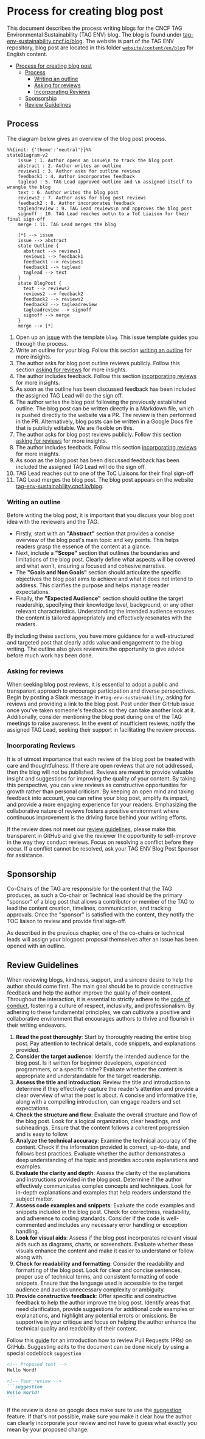 # Process for creating blog post

This document describes the process writing blogs for the CNCF TAG Environmental Sustainability (TAG ENV) blog.
The blog is found under [tag-env-sustainability.cncf.io/blog](https://tag-env-sustainability.cncf.io/blog/).
The website is part of the TAG ENV repository, blog post are located in this folder [`website/content/en/blog`](https://github.com/cncf/tag-env-sustainability/tree/main/website/content/en/blog) for English content.

- [Process for creating blog post](#process-for-creating-blog-post)
  - [Process](#process)
    - [Writing an outline](#writing-an-outline)
    - [Asking for reviews](#asking-for-reviews)
    - [Incorporating Reviews](#incorporating-reviews)
  - [Sponsorship](#sponsorship)
  - [Review Guidelines](#review-guidelines)

## Process

The diagram below gives an overview of the blog post process.

```mermaid
%%{init: {'theme':'neutral'}}%%
stateDiagram-v2
    issue : 1. Author opens an issue\n to track the blog post
    abstract : 2. Author writes an outline
    reviews1 : 3. Author asks for outline reviews
    feedback1 : 4. Author incorporates feedback
    taglead : 5. TAG Lead approved outline and \n assigned itself to wrangle the blog
    text : 6. Author writes the blog post
    reviews2 : 7. Author asks for blog post reviews
    feedback2 : 8. Author incorporates feedback
    tagleadreview : 9. TAG Lead reviews\n and approves the blog post
    signoff : 10. TAG Lead reaches out\n to a ToC Liaison for their final sign-off
    merge : 11. TAG Lead merges the blog

    [*] --> issue
    issue --> abstract
    state Outline {
      abstract --> reviews1
      reviews1 --> feedback1
      feedback1 --> reviews1
      feedback1 --> taglead
      taglead --> text
    }
    state BlogPost {
      text --> reviews2
      reviews2 --> feedback2
      feedback2 --> reviews2
      feedback2 --> tagleadreview
      tagleadreview --> signoff
      signoff --> merge
    }
    merge --> [*]

```

1. Open up an [issue](https://github.com/cncf/tag-env-sustainability/issues/new/choose) with the template `blog`. This issue template guides you through the process.
2. Write an outline for your blog. Follow this section [writing an outline](#writing-an-outline) for more insights.
3. The author asks for blog post outline reviews publicly. Follow this section [asking for reviews](#asking-for-reviews) for more insights.
4. The author includes feedback. Follow this section [incorporating reviews](#incorporating-reviews) for more insights.
5. As soon as the outline has been discussed feedback has been included the assigned TAG Lead will do the sign off.
6. The author writes the blog post following the previously established outline. The blog post can be written directly in a Markdown file, which is pushed directly to the website via a PR. The review is then performed in the PR. Alternatively, blog posts can be written in a Google Docs file that is publicly editable. We are flexible on this.
7. The author asks for blog post reviews publicly. Follow this section [asking for reviews](#asking-for-reviews) for more insights.
8. The author includes feedback. Follow this section [incorporating reviews](#incorporating-reviews) for more insights.
9. As soon as the blog post has been discussed feedback has been included the assigned TAG Lead will do the sign off.
10. TAG Lead reaches out to one of the ToC Liaisons for their final sign-off
11. TAG Lead merges the blog post. The blog post appears on the website [tag-env-sustainability.cncf.io/blog](https://tag-env-sustainability.cncf.io/blog/).

### Writing an outline

Before writing the blog post, it is important that you discuss your blog post idea with the reviewers and the TAG.

* Firstly, start with an **"Abstract"** section that provides a concise overview of the blog post's main topic and key points. This helps readers grasp the essence of the content at a glance.
* Next, include a **"Scope"** section that outlines the boundaries and limitations of the blog post. Clearly define what aspects will be covered and what won't, ensuring a focused and cohesive narrative.
* The **"Goals and Non Goals"** section should articulate the specific objectives the blog post aims to achieve and what it does not intend to address. This clarifies the purpose and helps manage reader expectations.
* Finally, the **"Expected Audience"** section should outline the target readership, specifying their knowledge level, background, or any other relevant characteristics. Understanding the intended audience ensures the content is tailored appropriately and effectively resonates with the readers.

By including these sections, you have more guidance for a well-structured and targeted post that clearly adds value and engagement to the blog writing. The outline also gives reviewers the opportunity to give advice before much work has been done.

### Asking for reviews

When seeking blog post reviews, it is essential to adopt a public and transparent approach to encourage participation and diverse perspectives.
Begin by posting a Slack message in `#tag-env-sustainability`, asking for reviews and providing a link to the blog post.
Post under their GitHub issue once you've taken someone's feedback so they can take another look at it.
Additionally, consider mentioning the blog post during one of the TAG meetings to raise awareness.
In the event of insufficient reviews, notify the assigned TAG Lead, seeking their support in facilitating the review process.

### Incorporating Reviews

It is of utmost importance that each review of the blog post be treated with care and thoughtfulness.
If there are open reviews that are not addressed, then the blog will not be published.
Reviews are meant to provide valuable insight and suggestions for improving the quality of your content. By taking this perspective, you can view reviews as constructive opportunities for growth rather than personal criticism. By keeping an open mind and taking feedback into account, you can refine your blog post, amplify its impact, and provide a more engaging experience for your readers. Emphasizing the collaborative nature of reviews fosters a positive environment where continuous improvement is the driving force behind your writing efforts.

If the review does not meet our [review guidelines](#review-guidelines), please make this transparent in GitHub and give the reviewer the opportunity to self-improve in the way they conduct reviews. Focus on resolving a conflict before they occur.
If a conflict cannot be resolved, ask your TAG ENV Blog Post Sponsor for assistance.

## Sponsorship

Co-Chairs of the TAG are responsible for the content that the TAG produces, as such a Co-chair or Technical lead should be the primary "sponsor" of a blog post that allows a contributor or member of the TAG to lead the content creation, timelines, communication, and tracking approvals.
Once the "sponsor" is satisfied with the content, they notify the TOC liaison to review and provide final sign-off.

As described in the previous chapter, one of the co-chairs or technical leads will assign your blogpost proposal themselves after an issue has been opened with an outline.

## Review Guidelines

When reviewing blogs, kindness, support, and a sincere desire to help the author should come first.
The main goal should be to provide constructive feedback and help the author improve the quality of their content.
Throughout the interaction, it is essential to strictly adhere to the [code of conduct](../CODE-OF-CONDUCT.md), fostering a culture of respect, inclusivity, and professionalism.
By adhering to these fundamental principles, we can cultivate a positive and collaborative environment that encourages authors to thrive and flourish in their writing endeavors.

1. **Read the post thoroughly**: Start by thoroughly reading the entire blog post. Pay attention to technical details, code snippets, and explanations provided.
2. **Consider the target audience**: Identify the intended audience for the blog post. Is it written for beginner developers, experienced programmers, or a specific niche? Evaluate whether the content is appropriate and understandable for the target readership.
3. **Assess the title and introduction**: Review the title and introduction to determine if they effectively capture the reader's attention and provide a clear overview of what the post is about. A concise and informative title, along with a compelling introduction, can engage readers and set expectations.
4. **Check the structure and flow**: Evaluate the overall structure and flow of the blog post. Look for a logical organization, clear headings, and subheadings. Ensure that the content follows a coherent progression and is easy to follow.
5. **Analyze the technical accuracy**: Examine the technical accuracy of the content. Check if the information provided is correct, up-to-date, and follows best practices. Evaluate whether the author demonstrates a deep understanding of the topic and provides accurate explanations and examples.
6. **Evaluate the clarity and depth**: Assess the clarity of the explanations and instructions provided in the blog post. Determine if the author effectively communicates complex concepts and techniques. Look for in-depth explanations and examples that help readers understand the subject matter.
7. **Assess code examples and snippets**: Evaluate the code examples and snippets included in the blog post. Check for correctness, readability, and adherence to coding standards. Consider if the code is well-commented and includes any necessary error handling or exception handling.
8. **Look for visual aids**: Assess if the blog post incorporates relevant visual aids such as diagrams, charts, or screenshots. Evaluate whether these visuals enhance the content and make it easier to understand or follow along with.
9. **Check for readability and formatting**: Consider the readability and formatting of the blog post. Look for clear and concise sentences, proper use of technical terms, and consistent formatting of code snippets. Ensure that the language used is accessible to the target audience and avoids unnecessary complexity or ambiguity.
10. **Provide constructive feedback**: Offer specific and constructive feedback to help the author improve the blog post. Identify areas that need clarification, provide suggestions for additional code examples or explanations, and highlight any potential errors or omissions. Be supportive in your critique and focus on helping the author enhance the technical quality and readability of their content.

Follow this [guide](https://docs.github.com/en/pull-requests/collaborating-with-pull-requests/reviewing-changes-in-pull-requests/reviewing-proposed-changes-in-a-pull-request) for an introduction how to review Pull Requests (PRs) on GitHub.
Suggesting edits to the document can be done nicely by using a special codeblock `suggestion`

````md
<!-- Proposed text -->
Hello Word!

<!-- Your review -->
```suggestion
Hello World!
```
````

If the review is done on google docs make sure to use the [suggestion](https://support.google.com/docs/answer/6033474?hl=en&co=GENIE.Platform%3DDesktop&oco=0) feature. If that's not possible, make sure you make it clear how the author can clearly incorporate your review and not have to guess what exactly you mean by your proposed change.
